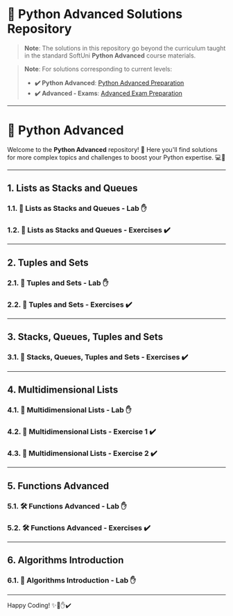 # 🐍 Python Advanced Solutions Repository

> **Note**: The solutions in this repository go beyond the curriculum taught in the standard SoftUni **Python Advanced** course materials.

> **Note**: For solutions corresponding to current levels:
> - **✔️ Python Advanced**: [Python Advanced Preparation](https://github.com/SimeonChifligarov/SoftUni_Judge_Python_Problems/tree/main/Python_Advanced_Course)
> - **✔️ Advanced - Exams**: [Advanced Exam Preparation](https://github.com/SimeonChifligarov/SoftUni_Judge_Python_Problems/tree/main/Python_Advanced_Course/00_Python_Advanced_Exam_Preps)

---

# 🐍 Python Advanced

Welcome to the **Python Advanced** repository! 🎉 Here you'll find solutions for more complex topics and challenges to boost your Python expertise. 💻🚀

---

## 1. Lists as Stacks and Queues

### 1.1. 🔢 Lists as Stacks and Queues - Lab ✋  
### 1.2. 🔢 Lists as Stacks and Queues - Exercises ✔️  

---

## 2. Tuples and Sets

### 2.1. 🔢 Tuples and Sets - Lab ✋  
### 2.2. 🔢 Tuples and Sets - Exercises ✔️  

---

## 3. Stacks, Queues, Tuples and Sets

### 3.1. 🔄 Stacks, Queues, Tuples and Sets - Exercises ✔️  

---

## 4. Multidimensional Lists

### 4.1. 🧹 Multidimensional Lists - Lab ✋  
### 4.2. 🔢 Multidimensional Lists - Exercise 1 ✔️  
### 4.3. 🔢 Multidimensional Lists - Exercise 2 ✔️  

---

## 5. Functions Advanced

### 5.1. 🛠️ Functions Advanced - Lab ✋  
### 5.2. 🛠️ Functions Advanced - Exercises ✔️  

---

## 6. Algorithms Introduction

### 6.1. 🤖 Algorithms Introduction - Lab ✋  

---

Happy Coding! ✨🚀✋✔️

